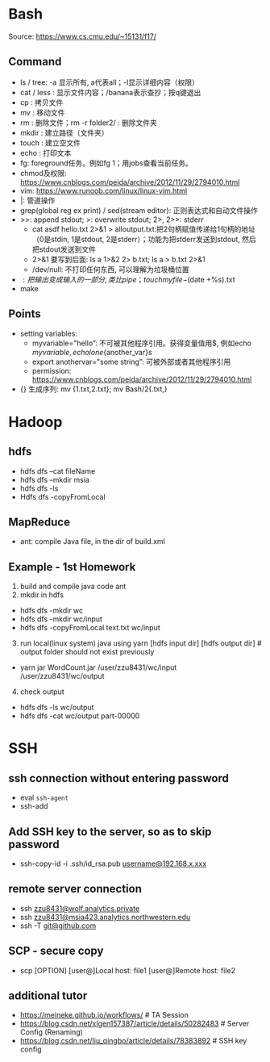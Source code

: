 # Bash
Source: <https://www.cs.cmu.edu/~15131/f17/>

## Command
* ls / tree: -a 显示所有, a代表all；-l显示详细内容（权限）
* cat / less <filename>: 显示文件内容；/banana表示查抄；按q键退出
* cp <source> <destination>: 拷贝文件
* mv <source> <destination>: 移动文件
* rm <filename>: 删除文件；rm -r folder2/ : 删除文件夹
* mkdir <directory>: 建立路径（文件夹）
* touch <file>: 建立空文件
* echo <text>: 打印文本
* fg: foreground任务。例如fg 1；用jobs查看当前任务。
* chmod及权限: <https://www.cnblogs.com/peida/archive/2012/11/29/2794010.html>
* vim: https://www.runoob.com/linux/linux-vim.html
* |: 管道操作
* grep(global reg ex print) / sed(stream editor): 正则表达式和自动文件操作
* &gt;&gt;: append stdout; >: overwrite stdout; 2>, 2>>: stderr
    - cat asdf hello.txt 2>&1 > alloutput.txt:把2句柄赋值传递给1句柄的地址（0是stdin, 1是stdout, 2是stderr）；功能为把stderr发送到stdout, 然后把stdout发送到文件
    - 2>&1 要写到后面: ls a 1>&2 2> b.txt; ls a > b.txt 2>&1
    - /dev/null: 不打印任何东西, 可以理解为垃圾桶位置
* $: 把输出变成输入的一部分, 类比pipe；touch myfile-$(date +%s).txt
* make

## Points
* setting variables:
    - myvariable="hello”: 不可被其他程序引用。获得变量值用$, 例如echo $myvariable,  echo lone${another_var}s    
    - export anothervar="some string”: 可被外部或者其他程序引用
    - permission: <https://www.cnblogs.com/peida/archive/2012/11/29/2794010.html>
* {} 生成序列: mv {1.txt,2.txt}; mv Bash/2{.txt,}

# Hadoop
## hdfs
* hdfs dfs –cat fileName
* hdfs dfs –mkdir msia
* hdfs dfs -ls
* Hdfs dfs -copyFromLocal <localdir> <serverdir>

## MapReduce
* ant: compile Java file, in the dir of build.xml

## Example - 1st Homework
1. build and compile java code
ant
2. mkdir in hdfs  
* hdfs dfs -mkdir wc   
* hdfs dfs -mkdir wc/input   
* hdfs dfs -copyFromLocal text.txt wc/input   
3. run local(linux system) java using yarn [hdfs input dir] [hdfs output dir]  # output folder should not exist previously   
* yarn jar WordCount.jar /user/zzu8431/wc/input /user/zzu8431/wc/output   
4. check output  
* hdfs dfs -ls wc/output  
* hdfs dfs -cat wc/output part-00000   

# SSH
## ssh connection without entering password
* eval `ssh-agent`  
* ssh-add 

## Add SSH key to the server, so as to skip password
* ssh-copy-id -i .ssh/id_rsa.pub  username@192.168.x.xxx

## remote server connection
* ssh zzu8431@wolf.analytics.private
* ssh zzu8431@msia423.analytics.northwestern.edu
* ssh -T git@github.com

## SCP - secure copy
* scp [OPTION] [user@]Local host: file1 [user@]Remote host: file2

## additional tutor
* <https://meineke.github.io/workflows/>   # TA Session
* <https://blog.csdn.net/xlgen157387/article/details/50282483>   # Server Config (Renaming)
* <https://blog.csdn.net/liu_qingbo/article/details/78383892>   # SSH key config

